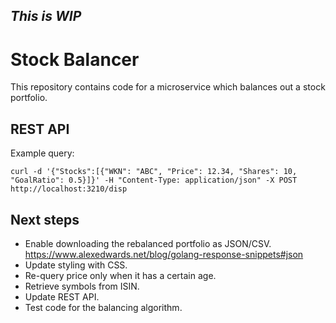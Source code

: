 ## _This is WIP_

# Stock Balancer

This repository contains code for a microservice which balances out a stock portfolio.

## REST API
Example query:
```
curl -d '{"Stocks":[{"WKN": "ABC", "Price": 12.34, "Shares": 10, "GoalRatio": 0.5}]}' -H "Content-Type: application/json" -X POST http://localhost:3210/disp
```

## Next steps
- Enable downloading the rebalanced portfolio as JSON/CSV. https://www.alexedwards.net/blog/golang-response-snippets#json
- Update styling with CSS.
- Re-query price only when it has a certain age.
- Retrieve symbols from ISIN.
- Update REST API.
- Test code for the balancing algorithm.

